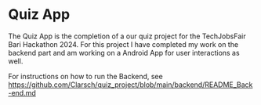 # Quiz App
The Quiz App is the completion of a our quiz project for the TechJobsFair Bari Hackathon 2024. For this project I have completed my work on the backend part and am working on a Android App for user interactions as well.

For instructions on how to run the Backend, see https://github.com/Clarsch/quiz_project/blob/main/backend/README_Back-end.md

